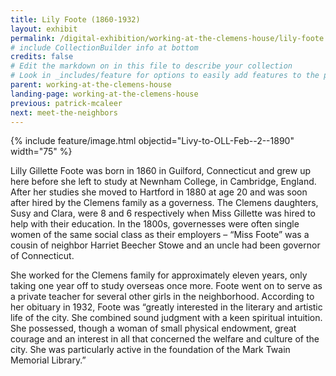 ```yaml
---
title: Lily Foote (1860-1932)
layout: exhibit
permalink: /digital-exhibition/working-at-the-clemens-house/lily-foote.html
# include CollectionBuilder info at bottom
credits: false
# Edit the markdown on in this file to describe your collection
# Look in _includes/feature for options to easily add features to the page
parent: working-at-the-clemens-house
landing-page: working-at-the-clemens-house
previous: patrick-mcaleer
next: meet-the-neighbors
---
```


{% include feature/image.html objectid="Livy-to-OLL-Feb--2--1890" width="75" %}

Lilly Gillette Foote was born in 1860 in Guilford, Connecticut and grew up here before she left to study at Newnham College, in Cambridge, England. After her studies she moved to Hartford in 1880 at age 20 and was soon after hired by the Clemens family as a governess. The Clemens daughters, Susy and Clara, were 8 and 6 respectively when Miss Gillette was hired to help with their education. In the 1800s, governesses were often single women of the same social class as their employers – “Miss Foote” was a cousin of neighbor Harriet Beecher Stowe and an uncle had been governor of Connecticut. 

She worked for the Clemens family for approximately eleven years, only taking one year off to study overseas once more. Foote went on to serve as a private teacher for several other girls in the neighborhood. According to her obituary in 1932, Foote was “greatly interested in the literary and artistic life of the city. She combined sound judgment with a keen spiritual intuition. She possessed, though a woman of small physical endowment, great courage and an interest in all that concerned the welfare and culture of the city. She was particularly active in the foundation of the Mark Twain Memorial Library.”  
